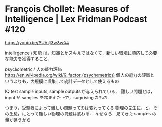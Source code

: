 # François Chollet: Measures of Intelligence | Lex Fridman Podcast #120
https://youtu.be/PUAdj3w3wO4

intellegence / 知能
は，知識とかスキルではなくて，新しい環境に順応して必要な能力を獲得すること．


psychometric / 人の能力評価
https://en.wikipedia.org/wiki/G_factor_(psychometrics)
個人の能力の評価というよりも，大規模に収集して統計データとして使えるもの


IQ test
sample inputs, sample outputs
が与えられている．
難しい問題とは，input が samples を踏まえた上で，surprising なもの．

つまり，受験者によって難しい問題ってのは変わってくる
物理の先生に，と，その生徒，にとって難しい物理の問題は変わる．
なぜなら，見てきた samples の量が違うから
